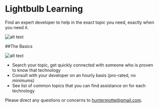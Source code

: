 # Lightbulb Learning

Find an expert developer to help in the exact topic you need, exactly when you need it.

![alt text](ligtbulbHome.png)

##The Basics

![alt text](ligtbulbLearn.png)

* Search your topic, get quickly connected with someone who is proven to know that technology
* Consult with your developer on an hourly basis (pro-rated, no minimums)
* See list of common topics that you can find assistance on for each technology

Please direct any questions or concerns to huntermotte@gmail.com.
